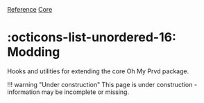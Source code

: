 <div class="ompdoc-reference-breadcrumbs">
<a href="../../">Reference</a>
<a href="../">Core</a>
</div>

# :octicons-list-unordered-16: Modding

Hooks and utilities for extending the core Oh My Prvd package.

!!! warning "Under construction"
    This page is under construction - information may be incomplete or missing.
